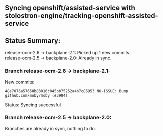 ## Syncing openshift/assisted-service with stolostron-engine/tracking-openshift-assisted-service

## Status Summary:

release-ocm-2.6 -> backplane-2.1: Picked up 1 new commits.  
release-ocm-2.5 -> backplane-2.0: Already in sync.  

### Branch release-ocm-2.6 -> backplane-2.1:

New commits:

```
48e7076a57658b83816c045bb75252a4b7c85953 NO-ISSUE: Bump github.com/moby/moby (#3984)
```

Status: Syncing successful

### Branch release-ocm-2.5 -> backplane-2.0:

Branches are already in sync, nothing to do.
